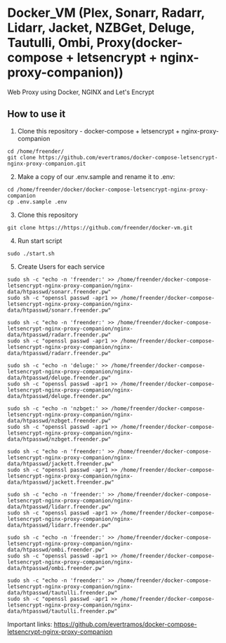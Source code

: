 # Docker_VM (Plex, Sonarr, Radarr, Lidarr, Jacket, NZBGet, Deluge, Tautulli, Ombi, Proxy(docker-compose + letsencrypt + nginx-proxy-companion))

Web Proxy using Docker, NGINX and Let's Encrypt

## How to use it

1. Clone this repository - docker-compose + letsencrypt + nginx-proxy-companion

```
cd /home/freender/
git clone https://github.com/evertramos/docker-compose-letsencrypt-nginx-proxy-companion.git
```

2. Make a copy of our .env.sample and rename it to .env:

```
cd /home/freender/docker/docker-compose-letsencrypt-nginx-proxy-companion
cp .env.sample .env
```

3. Clone this repository

```
git clone https://https://github.com/freender/docker-vm.git
```

4. Run start script 

```
sudo ./start.sh
```

5. Create Users for each service

```
sudo sh -c "echo -n 'freender:' >> /home/freender/docker-compose-letsencrypt-nginx-proxy-companion/nginx-data/htpasswd/sonarr.freender.pw"
sudo sh -c "openssl passwd -apr1 >> /home/freender/docker-compose-letsencrypt-nginx-proxy-companion/nginx-data/htpasswd/sonarr.freender.pw"

sudo sh -c "echo -n 'freender:' >> /home/freender/docker-compose-letsencrypt-nginx-proxy-companion/nginx-data/htpasswd/radarr.freender.pw"
sudo sh -c "openssl passwd -apr1 >> /home/freender/docker-compose-letsencrypt-nginx-proxy-companion/nginx-data/htpasswd/radarr.freender.pw"

sudo sh -c "echo -n 'deluge:' >> /home/freender/docker-compose-letsencrypt-nginx-proxy-companion/nginx-data/htpasswd/deluge.freender.pw"
sudo sh -c "openssl passwd -apr1 >> /home/freender/docker-compose-letsencrypt-nginx-proxy-companion/nginx-data/htpasswd/deluge.freender.pw"

sudo sh -c "echo -n 'nzbget:' >> /home/freender/docker-compose-letsencrypt-nginx-proxy-companion/nginx-data/htpasswd/nzbget.freender.pw"
sudo sh -c "openssl passwd -apr1 >> /home/freender/docker-compose-letsencrypt-nginx-proxy-companion/nginx-data/htpasswd/nzbget.freender.pw"

sudo sh -c "echo -n 'freender:' >> /home/freender/docker-compose-letsencrypt-nginx-proxy-companion/nginx-data/htpasswd/jackett.freender.pw"
sudo sh -c "openssl passwd -apr1 >> /home/freender/docker-compose-letsencrypt-nginx-proxy-companion/nginx-data/htpasswd/jackett.freender.pw"

sudo sh -c "echo -n 'freender:' >> /home/freender/docker-compose-letsencrypt-nginx-proxy-companion/nginx-data/htpasswd/lidarr.freender.pw"
sudo sh -c "openssl passwd -apr1 >> /home/freender/docker-compose-letsencrypt-nginx-proxy-companion/nginx-data/htpasswd/lidarr.freender.pw"

sudo sh -c "echo -n 'freender:' >> /home/freender/docker-compose-letsencrypt-nginx-proxy-companion/nginx-data/htpasswd/ombi.freender.pw"
sudo sh -c "openssl passwd -apr1 >> /home/freender/docker-compose-letsencrypt-nginx-proxy-companion/nginx-data/htpasswd/ombi.freender.pw"

sudo sh -c "echo -n 'freender:' >> /home/freender/docker-compose-letsencrypt-nginx-proxy-companion/nginx-data/htpasswd/tautulli.freender.pw"
sudo sh -c "openssl passwd -apr1 >> /home/freender/docker-compose-letsencrypt-nginx-proxy-companion/nginx-data/htpasswd/tautulli.freender.pw"
```

Important links:
https://github.com/evertramos/docker-compose-letsencrypt-nginx-proxy-companion
